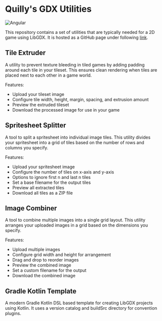# Quilly's GDX Utilities

![Angular](https://img.shields.io/badge/Angular-20.3.2-purple?logo=angular)

This repository contains a set of utilities that are typically needed for a 2D game using LibGDX.
It is hosted as a GitHub page under following [link](https://quillraven.github.io/gdx-quilly-utils/).

## Tile Extruder

A utility to prevent texture bleeding in tiled games by adding padding around each tile in your tileset. This ensures clean rendering when tiles are placed next to each other in a game world.

Features:
- Upload your tileset image
- Configure tile width, height, margin, spacing, and extrusion amount
- Preview the extruded tileset
- Download the processed image for use in your game

## Spritesheet Splitter

A tool to split a spritesheet into individual image tiles. This utility divides your spritesheet into a grid of tiles based on the number of rows and columns you specify.

Features:
- Upload your spritesheet image
- Configure the number of tiles on x-axis and y-axis
- Options to ignore first n and last n tiles
- Set a base filename for the output tiles
- Preview all extracted tiles
- Download all tiles as a ZIP file

## Image Combiner

A tool to combine multiple images into a single grid layout. This utility arranges your uploaded images in a grid based on the dimensions you specify.

Features:
- Upload multiple images
- Configure grid width and height for arrangement
- Drag and drop to reorder images
- Preview the combined image
- Set a custom filename for the output
- Download the combined image

## Gradle Kotlin Template

A modern Gradle Kotlin DSL based template for creating LibGDX projects using Kotlin.
It uses a version catalog and buildSrc directory for convention plugins.
